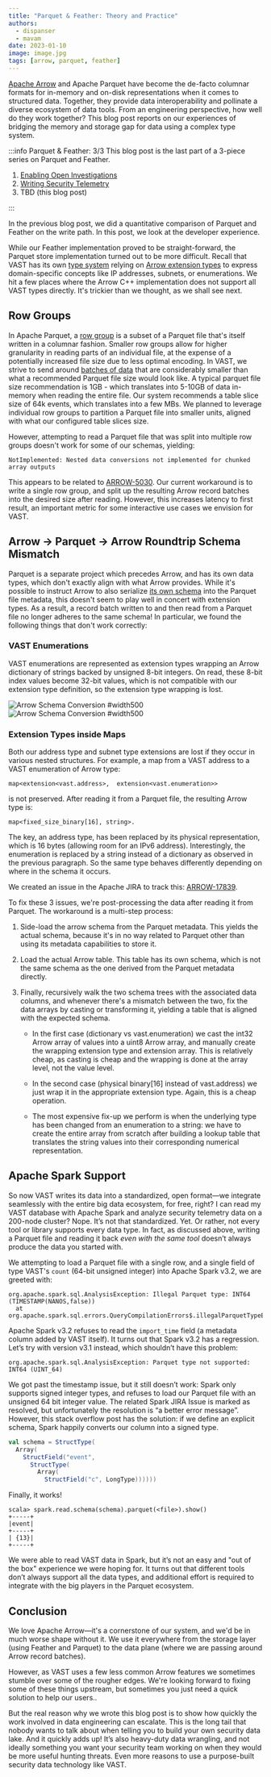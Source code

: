 ```yaml
---
title: "Parquet & Feather: Theory and Practice"
authors:
  - dispanser
  - mavam
date: 2023-01-10
image: image.jpg
tags: [arrow, parquet, feather]
---
```


[Apache Arrow](https://arrow.apache.org/) and Apache Parquet have become the
de-facto columnar formats for in-memory and on-disk representations when it
comes to structured data. Together, they provide data interoperability and
pollinate a diverse ecosystem of data tools. From an engineering perspective,
how well do they work together? This blog post reports on our experiences of
bridging the memory and storage gap for data using a complex type system.

<!--truncate-->

:::info Parquet & Feather: 3/3
This blog post is the last part of a 3-piece series on Parquet and Feather.

1. [Enabling Open Investigations][parquet-and-feather-1]
2. [Writing Security Telemetry][parquet-and-feather-2]
3. TBD (this blog post)

[parquet-and-feather-1]: /blog/parquet-and-feather-enabling-open-investigations/
[parquet-and-feather-2]: /blog/parquet-and-feather-writing-security-telemetry/
:::

In the previous blog post, we did a quantitative comparison of Parquet and
Feather on the write path. In this post, we look at the developer experience.

While our Feather implementation proved to be straight-forward, the Parquet
store implementation turned out to be more difficult. Recall that VAST has its
own [type system](https://vast.io/docs/understand-vast/data-model/type-system)
relying on [Arrow extension
types](https://arrow.apache.org/docs/format/Columnar.html#extension-types) to
express domain-specific concepts like IP addresses, subnets, or enumerations. We
hit a few places where the Arrow C++ implementation does not support all VAST
types directly. It's trickier than we thought, as we shall see next.

## Row Groups

In Apache Parquet, a [row group](https://parquet.apache.org/docs/concepts/) is a
subset of a Parquet file that's itself written in a columnar fashion. Smaller
row groups allow for higher granularity in reading parts of an individual file,
at the expense of a potentially increased file size due to less optimal
encoding. In VAST, we strive to send around [batches of
data](https://vast.io/docs/setup-vast/tune) that are considerably smaller than
what a recommended Parquet file size would look like. A typical parquet file
size recommendation is 1GB - which translates into 5-10GB of data in-memory when
reading the entire file. Our system recommends a table slice size of 64k events,
which translates into a few MBs. We planned to leverage individual row groups to
partition a Parquet file into smaller units, aligned with what our configured
table slices size.

However, attempting to read a Parquet file that was split into multiple row
groups doesn't work for some of our schemas, yielding:

```
NotImplemented: Nested data conversions not implemented for chunked array outputs
```

This appears to be related to
[ARROW-5030](https://issues.apache.org/jira/browse/ARROW-5030). Our current
workaround is to write a single row group, and split up the resulting Arrow
record batches into the desired size after reading. However, this increases
latency to first result, an important metric for some interactive use cases we
envision for VAST.

## Arrow → Parquet → Arrow Roundtrip Schema Mismatch

Parquet is a separate project which precedes Arrow, and has its own data types,
which don't exactly align with what Arrow provides. While it's possible to
instruct Arrow to also serialize [its own
schema](https://arrow.apache.org/docs/cpp/api/formats.html#_CPPv4N7parquet21ArrowWriterProperties7BuilderE)
into the Parquet file metadata, this doesn't seem to play well in concert with
extension types. As a result, a record batch written to and then read from a
Parquet file no longer adheres to the same schema! In particular, we found the
following things that don't work correctly:

### VAST Enumerations

VAST enumerations are represented as extension types wrapping an Arrow
dictionary of strings backed by unsigned 8-bit integers. On read, these 8-bit
index values become 32-bit values, which is not compatible with our extension
type definition, so the extension type wrapping is lost.

![Arrow Schema Conversion #width500](arrow-schema-conversion.light.png#gh-light-mode-only)
![Arrow Schema Conversion #width500](arrow-schema-conversion.dark.png#gh-dark-mode-only)

### Extension Types inside Maps

Both our address type and subnet type extensions are lost if they occur in
various nested structures. For example, a map from a VAST address to a VAST
enumeration of Arrow type:

```
map<extension<vast.address>,  extension<vast.enumeration>>
```

is not preserved. After reading it from a Parquet file, the resulting Arrow type
is:

```
map<fixed_size_binary[16], string>.
```

The key, an address type, has been replaced by its physical representation,
which is 16 bytes (allowing room for an IPv6 address). Interestingly, the
enumeration is replaced by a string instead of a dictionary as observed in the
previous paragraph. So the same type behaves differently depending on where in
the schema it occurs.

We created an issue in the Apache JIRA to track this:
[ARROW-17839](https://issues.apache.org/jira/browse/ARROW-17839).

To fix these 3 issues, we're post-processing the data after reading it from
Parquet. The workaround is a multi-step process:

1. Side-load the arrow schema from the Parquet metadata. This yields the actual
   schema, because it's in no way related to Parquet other than using its
   metadata capabilities to store it.

1. Load the actual Arrow table. This table has its own schema, which is not the
   same schema as the one derived from the Parquet metadata directly.

1. Finally, recursively walk the two schema trees with the associated data
   columns, and whenever there's a mismatch between the two, fix the data arrays
   by casting or transforming it, yielding a table that is aligned with the
   expected schema.

   - In the first case (dictionary vs vast.enumeration) we cast the int32 Arrow
     array of values into a uint8 Arrow array, and manually create the wrapping
     extension type and extension array. This is relatively cheap, as casting is
     cheap and the wrapping is done at the array level, not the value level.

   - In the second case (physical binary[16] instead of vast.address) we just
     wrap it in the appropriate extension type. Again, this is a cheap operation.

   - The most expensive fix-up we perform is when the underlying type has been
     changed from an enumeration to a string: we have to create the entire array
     from scratch after building a lookup table that translates the string values
     into their corresponding numerical representation.

## Apache Spark Support

So now VAST writes its data into a standardized, open format—we integrate
seamlessly with the entire big data ecosystem, for free, right? I can read my
VAST database with Apache Spark and analyze security telemetry data on a
200-node cluster? Nope. It’s not that standardized. Yet. Or rather, not every
tool or library supports every data type. In fact, as discussed above, writing a
Parquet file and reading it back *even with the same tool* doesn’t always
produce the data you started with.

We attempting to load a Parquet file with a single row, and a single field of
type VAST's `count` (64-bit unsigned integer) into Apache Spark v3.2, we are
greeted with:

```
org.apache.spark.sql.AnalysisException: Illegal Parquet type: INT64 (TIMESTAMP(NANOS,false))
  at org.apache.spark.sql.errors.QueryCompilationErrors$.illegalParquetTypeError(QueryCompilationErrors.scala:1284)
```

Apache Spark v3.2 refuses to read the `import_time` field (a metadata column
added by VAST itself). It turns out that Spark v3.2 has a regression. Let’s try
with version v3.1 instead, which shouldn’t have this problem:

```
org.apache.spark.sql.AnalysisException: Parquet type not supported: INT64 (UINT_64)
```

We got past the timestamp issue, but it still doesn’t work: Spark only supports
signed integer types, and refuses to load our Parquet file with an unsigned 64
bit integer value. The related Spark JIRA Issue is marked as resolved, but
unfortunately the resolution is “a better error message”. However, this stack
overflow post has the solution: if we define an explicit schema, Spark happily
converts our column into a signed type.

```scala
val schema = StructType(
  Array(
    StructField("event",
      StructType(
        Array(
          StructField("c", LongType))))))
```

Finally, it works!

```
scala> spark.read.schema(schema).parquet(<file>).show()
+-----+
|event|
+-----+
| {13}|
+-----+
```

We were able to read VAST data in Spark, but it’s not an easy and "out of the
box" experience we were hoping for. It turns out that different tools don’t
always support all the data types, and additional effort is required to
integrate with the big players in the Parquet ecosystem.

## Conclusion

We love Apache Arrow—it's a cornerstone of our system, and we'd be in much
worse shape without it. We use it everywhere from the storage layer (using
Feather and Parquet) to the data plane (where we are passing around Arrow record
batches).

However, as VAST uses a few less common Arrow features we sometimes stumble over
some of the rougher edges. We're looking forward to fixing some of these things
upstream, but sometimes you just need a quick solution to help our users..

But the real reason why we wrote this blog post is to show how quickly the work
involved in data engineering can escalate. This is the long tail that nobody
wants to talk about when telling you to build your own security data lake. And
it quickly adds up! It’s also heavy-duty data wrangling, and not ideally
something you want your security team working on when they would be more useful
hunting threats. Even more reasons to use a purpose-built security data
technology like VAST.
